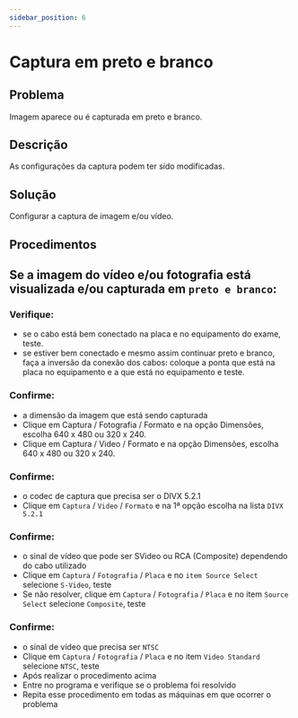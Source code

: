 ```yaml
---
sidebar_position: 6
---
```


# Captura em preto e branco
## Problema

Imagem aparece ou é capturada em preto e branco.

## Descrição

As configurações da captura podem ter sido modificadas.

## Solução

Configurar a captura de imagem e/ou vídeo.

## Procedimentos

## Se a imagem do vídeo e/ou fotografia está visualizada e/ou capturada em `preto e branco`:

### Verifique:

- se o cabo está bem conectado na placa e no equipamento do exame, teste.
- se estiver bem conectado e mesmo assim continuar preto e branco, faça a inversão da conexão dos cabos: coloque a ponta que está na placa no equipamento e a que está no equipamento e teste.

### Confirme:

- a dimensão da imagem que está sendo capturada
- Clique em Captura / Fotografia / Formato e na opção Dimensões, escolha 640 x 480 ou 320 x 240.
- Clique em Captura / Video / Formato e na opção Dimensões, escolha 640 x 480 ou 320 x 240.

### Confirme:

- o codec de captura que precisa ser o DIVX 5.2.1
- Clique em `Captura` / `Video` / `Formato` e na 1ª opção escolha na lista `DIVX 5.2.1`

### Confirme:

- o sinal de vídeo que pode ser SVideo ou RCA (Composite) dependendo do cabo utilizado
- Clique em `Captura` / `Fotografia` / `Placa` e no `item Source Select` selecione `S-Video`, teste
- Se não resolver, clique em `Captura` / `Fotografia` / `Placa` e no item `Source Select` selecione `Composite`, teste

### Confirme:

- o sinal de vídeo que precisa ser `NTSC`
- Clique em `Captura` / `Fotografia` / `Placa` e no item `Video Standard` selecione `NTSC`, teste
- Após realizar o procedimento acima
- Entre no programa e verifique se o problema foi resolvido
- Repita esse procedimento em todas as máquinas em que ocorrer o problema